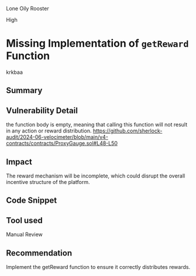 Lone Oily Rooster

High

# Missing Implementation of `getReward` Function

krkbaa
## Summary

## Vulnerability Detail
the function body is empty, meaning that calling this function will not result in any action or reward distribution.
https://github.com/sherlock-audit/2024-06-velocimeter/blob/main/v4-contracts/contracts/ProxyGauge.sol#L48-L50
## Impact
The reward mechanism will be incomplete, which could disrupt the overall incentive structure of the platform.
## Code Snippet

## Tool used

Manual Review

## Recommendation
Implement the getReward function to ensure it correctly distributes rewards.